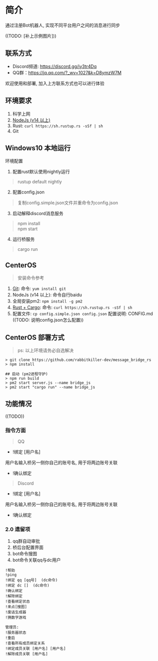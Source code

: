 # 简介
通过注册Bot机器人, 实现不同平台用户之间的消息进行同步

((TODO: [补上示例图片]))

## 联系方式
- Discord频道: https://discord.gg/jy3tr4Dq
- QQ群：https://jq.qq.com/?_wv=1027&k=D8ymzW7M

欢迎使用和部署, 加入上方联系方式也可以进行体验

## 环境要求
1. 科学上网
2. [NodeJs (v14 以上)](https://nodejs.org/en)
3. Rust: `curl https://sh.rustup.rs -sSf | sh`
3. Git

## Windows10 本地运行
环境配置

1. 配置rust默认使用nightly运行
> rustup default nightly 

2. 配置config.json

> 复制config.simple.json文件并重命令为config.json

3. 启动解释discord消息服务
> npm install <br>
> npm start

4. 运行桥服务
> cargo run

##  CenterOS
> 安装命令参考

1. [Git](https://git-scm.com/download/linux): 命令: `yum install git`
2. NodeJs (v14 以上): 命令自行baidu
3. 全局安装pm2: `npm install -g pm2`
4. [Rust + Cargo](https://forge.rust-lang.org/infra/other-installation-methods.html): 命令: `curl https://sh.rustup.rs -sSf | sh`
5. 配置文件: `cp config.simple.json config.json` 配置说明: CONFIG.md ((TODO: 说明config.json怎么配置))

## CenterOS 部署方式

> ps: 以上环境请务必自选解决

```shell
> git clone https://github.com/rabbitkiller-dev/message_bridge_rs
> npm install

## 启动 (pm2进程守护)
> npm run build
> pm2 start server.js --name bridge_js
> pm2 start "cargo run" --name bridge_js
```


## 功能情况

((TODO))

### 指令方面
> QQ
- !绑定 [用户名]

用户名输入桥另一侧你自己的账号名, 用于将两边账号关联
- !确认绑定

> Discord
- !绑定 [用户名]

用户名输入桥另一侧你自己的账号名, 用于将两边账号关联
- !确认绑定

### 2.0 遗留项
1. qq群自动审批
2. 桥后台配置界面
2. bot命令搜图
2. bot命令关联qq与dc用户


```
!帮助
!ping
!绑定 qq [qq号]  (dc命令)
!绑定 dc []  (dc命令)
!确认绑定
!解除绑定
!查看绑定状态
!来点[搜图]
!废话生成器
!猜数字游戏

管理员:
!服务器状态
!重启
!查看所有成员绑定关系
!绑定成员关联 [用户名] [用户名]
!解除成员关联 [用户名]

```
 


